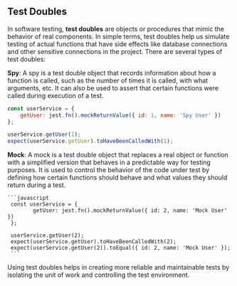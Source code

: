 ## Test Doubles

In software testing, **test doubles** are objects or procedures that mimic the behavior of real components. In simple terms, test doubles help us simulate testing of actual functions that have side effects like database connections and other sensitive connections in the project. There are several types of test doubles:


**Spy**: A spy is a test double object that records information about how a function is called, such as the number of times it is called, with what arguments, etc. It can also be used to assert that certain functions were called during execution of a test.

   ```javascript
   const userService = {
       getUser: jest.fn().mockReturnValue({ id: 1, name: 'Spy User' })
   };

   userService.getUser(1);
   expect(userService.getUser).toHaveBeenCalledWith(1);
   ```
**Mock**: A mock is a test double object that replaces a real object or function with a simplified version that behaves in a predictable way for testing purposes. It is used to control the behavior of the code under test by defining how certain functions should behave and what values they should return during a test.

    ```javascript
     const userService = {
            getUser: jest.fn().mockReturnValue({ id: 2, name: 'Mock User' })
     };

     userService.getUser(2);
     expect(userService.getUser).toHaveBeenCalledWith(2);
     expect(userService.getUser(2)).toEqual({ id: 2, name: 'Mock User' });
     ```


Using test doubles helps in creating more reliable and maintainable tests by isolating the unit of work and controlling the test environment.